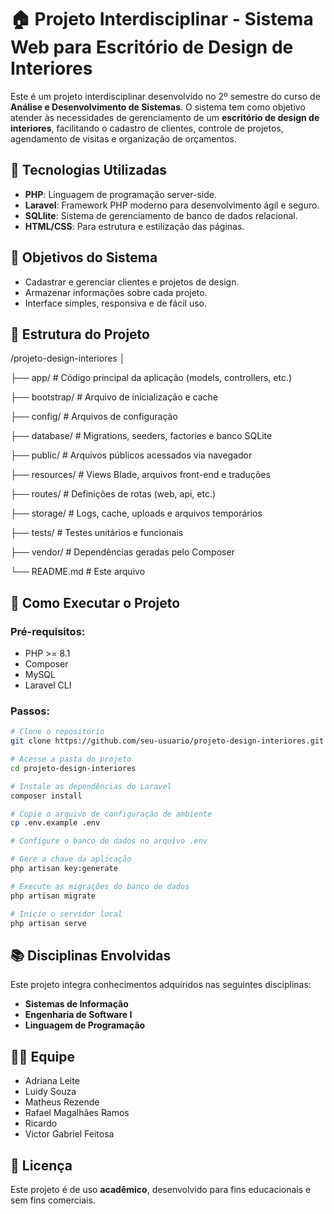 # 🏠 Projeto Interdisciplinar - Sistema Web para Escritório de Design de Interiores

Este é um projeto interdisciplinar desenvolvido no 2º semestre do curso de **Análise e Desenvolvimento de Sistemas**. O sistema tem como objetivo atender às necessidades de gerenciamento de um **escritório de design de interiores**, facilitando o cadastro de clientes, controle de projetos, agendamento de visitas e organização de orçamentos.

## 🚀 Tecnologias Utilizadas

- **PHP**: Linguagem de programação server-side.
- **Laravel**: Framework PHP moderno para desenvolvimento ágil e seguro.
- **SQLlite**: Sistema de gerenciamento de banco de dados relacional.
- **HTML/CSS**: Para estrutura e estilização das páginas.

## 🎯 Objetivos do Sistema

- Cadastrar e gerenciar clientes e projetos de design.
- Armazenar informações sobre cada projeto.
- Interface simples, responsiva e de fácil uso.

## 📁 Estrutura do Projeto

/projeto-design-interiores
│

├── app/           # Código principal da aplicação (models, controllers, etc.)

├── bootstrap/     # Arquivo de inicialização e cache

├── config/        # Arquivos de configuração

├── database/      # Migrations, seeders, factories e banco SQLite

├── public/        # Arquivos públicos acessados via navegador

├── resources/     # Views Blade, arquivos front-end e traduções

├── routes/        # Definições de rotas (web, api, etc.)

├── storage/       # Logs, cache, uploads e arquivos temporários

├── tests/         # Testes unitários e funcionais

├── vendor/        # Dependências geradas pelo Composer

└── README.md # Este arquivo


## 🔧 Como Executar o Projeto

### Pré-requisitos:
- PHP >= 8.1
- Composer
- MySQL
- Laravel CLI

### Passos:

```bash
# Clone o repositório
git clone https://github.com/seu-usuario/projeto-design-interiores.git

# Acesse a pasta do projeto
cd projeto-design-interiores

# Instale as dependências do Laravel
composer install

# Copie o arquivo de configuração de ambiente
cp .env.example .env

# Configure o banco de dados no arquivo .env

# Gere a chave da aplicação
php artisan key:generate

# Execute as migrações do banco de dados
php artisan migrate

# Inicie o servidor local
php artisan serve
```

## 📚 Disciplinas Envolvidas

Este projeto integra conhecimentos adquiridos nas seguintes disciplinas:

- **Sistemas de Informação**
- **Engenharia de Software I**
- **Linguagem de Programação**

## 👨‍💻 Equipe

- Adriana Leite
- Luidy Souza
- Matheus Rezende
- Rafael Magalhães Ramos
- Ricardo
- Victor Gabriel Feitosa

## 📄 Licença

Este projeto é de uso **acadêmico**, desenvolvido para fins educacionais e sem fins comerciais.
